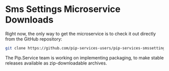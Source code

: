 # Sms Settings Microservice Downloads

Right now, the only way to get the microservice is to check it out directly from the GitHub repository:

```bash
git clone https://github.com/pip-services-users/pip-services-smssettings-dart.git
```

The Pip.Service team is working on implementing packaging, to make stable releases available as zip-downloadable archives.